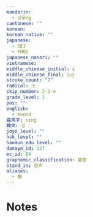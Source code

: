 ```yaml
---
mandarin:
  - shēng
cantonese: ""
korean:
korean_native: ""
japanese:
  - SEI
  - SHOU
japanese_nanori: ""
vietnamese:
middle_chinese_initial: ɕ
middle_chinese_final: iᴇŋ
stroke_count: "7"
radical: 士
skip_number: 2-3-4
grade_level: 1
pos: ""
english:
  - sound
羅馬字: sing
韓文: 싱
joyo_level: ""
hsk_level: ""
hanmun_edu_level: ""
danayo_id: 127
mc_id: 84
graphemic_classification: 會意
stand_in: 音声
aliases:
  - 聲
---
```


# Notes
